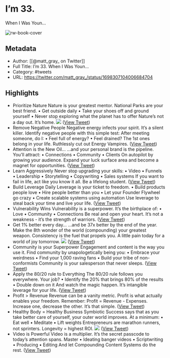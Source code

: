 # I’m 33.
When I Was Youn...

![rw-book-cover](https://pbs.twimg.com/profile_images/1669158896227737601/2y1eIG_L.jpg)

## Metadata
- Author: [[@matt_gray_ on Twitter]]
- Full Title: I’m 33.
When I Was Youn...
- Category: #tweets
- URL: https://twitter.com/matt_gray_/status/1698307104006684704

## Highlights
- Prioritize Nature
  Nature is your greatest mentor. 
  National Parks are your best friend.
  • Get outside daily
  • Take your shoes off and ground yourself
  • Never stop exploring what the planet has to offer
  Nature’s not a day out.
  It’s home. 
  ![](https://pbs.twimg.com/media/F5GZUTWXoAAdcfn.jpg) ([View Tweet](https://twitter.com/matt_gray_/status/1698307121094299743))
- Remove Negative People
  Negative energy infects your spirit.
  It’s a silent killer.
  Identify negative people with this simple test:
  After meeting someone, do I:
  • Feel full of energy?
  • Feel drained?
  The 1st ones belong in your life.
  Ruthlessly cut out Energy Vampires. ([View Tweet](https://twitter.com/matt_gray_/status/1698307126139965578))
- Attention is the New Oil…
  …and your personal brand is the pipeline.
  You’ll attract:
  • Connections
  • Community
  • Clients
  On autopilot by growing your audience.
  Expand your luck surface area and become a magnet for opportunities. ([View Tweet](https://twitter.com/matt_gray_/status/1698307128648187939))
- Learn Aggressively
  Never stop upgrading your skills:
  • Video
  • Funnels
  • Leadership
  • Storytelling
  • Copywriting
  • Sales systems
  If you want to fail in life, act like you know it all.
  Be a lifelong student. ([View Tweet](https://twitter.com/matt_gray_/status/1698307130397180250))
- Build Leverage Daily
  Leverage is your ticket to freedom.
  • Build products people love
  • Hire people better than you
  • Let your Founder Flywheel go crazy
  • Create scalable systems using automation
  Use leverage to steal back your time and live your life. ([View Tweet](https://twitter.com/matt_gray_/status/1698307137204519098))
- Vulnerability Wins
  Vulnerability is a superpower.
  It’s the birthplace of:
  • Love
  • Community
  • Connections
  Be real and open your heart.
  It’s not a weakness - it’s the strength of warriors. ([View Tweet](https://twitter.com/matt_gray_/status/1698307138827821105))
- Get 1% better every day…
  …and be 37x better by the end of the year.
  Make the 8th wonder of the world (compounding) your greatest weapon.
  Consistency is the fuel that propels you.
  A little pain today for a world of joy tomorrow. 
  ![](https://pbs.twimg.com/media/F5GZWUGWAAEYqJb.jpg) ([View Tweet](https://twitter.com/matt_gray_/status/1698307151830135175))
- Community is your Superpower
  Engagement and content is the way you use it.
  Find community by unapologetically being you:
  • Embrace your weirdness
  • Find your 1,000 raving fans
  • Build your tribe of non-conformists
  Community is your salesperson that never sleeps. ([View Tweet](https://twitter.com/matt_gray_/status/1698307156309663944))
- Apply the 80/20 rule to Everything
  The 80/20 rule follows you everywhere.
  Your job?
  • Identify the 20% that brings 80% of the results
  • Double down on it
  And watch the magic happen.
  It’s intangible leverage for your life. ([View Tweet](https://twitter.com/matt_gray_/status/1698307158142562660))
- Profit > Revenue
  Revenue can be a vanity metric.
  Profit is what actually enables your freedom.
  Remember: Profit = Revenue - Expenses.
  Increase one, decrease the other.
  It’s that simple. ([View Tweet](https://twitter.com/matt_gray_/status/1698307159941861409))
- Healthy Body = Healthy Business
  Symbiotic Success says that as you take better care of yourself, your outer world improves.
  At a minimum:
  • Eat well
  • Meditate
  • Lift weights
  Entrepreneurs are marathon runners, not sprinters.
  Longevity = highest ROI. 
  ![](https://pbs.twimg.com/media/F5GZXdaWQAERR1n.jpg) ([View Tweet](https://twitter.com/matt_gray_/status/1698307165616820701))
- Video is Powerful
  Video is a multiplier.
  It’s the secret passcode to today’s attention spans.
  Master
  • Ideating banger videos
  • Scriptwriting
  • Producing 
  • Editing
  And let Compounding Content Systems do the rest. ([View Tweet](https://twitter.com/matt_gray_/status/1698307168141787416))
